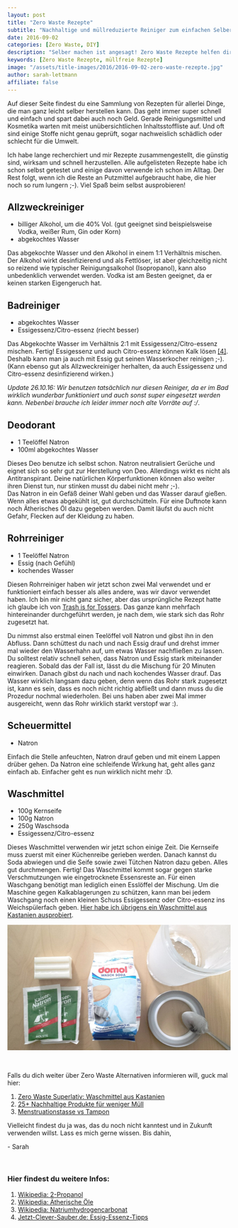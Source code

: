 ```yaml
---
layout: post
title: "Zero Waste Rezepte"
subtitle: "Nachhaltige und müllreduzierte Reiniger zum einfachen Selbermachen"
date: 2016-09-02
categories: [Zero Waste, DIY]
description: "Selber machen ist angesagt! Zero Waste Rezepte helfen dir dabei weniger Müll zu produzieren und weniger schädliche Stoffe in die Umwelt zu entlassen."
keywords: [Zero Waste Rezepte, müllfreie Rezepte]
image: "/assets/title-images/2016/2016-09-02-zero-waste-rezepte.jpg"
author: sarah-lettmann
affiliate: false
---
```

Auf dieser Seite findest du eine Sammlung von Rezepten für allerlei Dinge, die man ganz leicht selber herstellen kann. Das geht immer super schnell und einfach und spart dabei auch noch Geld. Gerade Reinigungsmittel und Kosmetika warten mit meist unübersichtlichen Inhaltsstoffliste auf. Und oft sind einige Stoffe nicht genau geprüft, sogar nachweislich schädlich oder schlecht für die Umwelt.

Ich habe lange recherchiert und mir Rezepte zusammengestellt, die günstig sind, wirksam und schnell herzustellen. Alle aufgelisteten Rezepte habe ich schon selbst getestet und einige davon verwende ich schon im Alltag. Der Rest folgt, wenn ich die Reste an Putzmittel aufgebraucht habe, die hier noch so rum lungern ;-). Viel Spaß beim selbst ausprobieren!

## Allzweckreiniger
  * billiger Alkohol, um die 40% Vol. (gut geeignet sind beispielsweise Vodka, weißer Rum, Gin oder Korn)
  * abgekochtes Wasser

Das abgekochte Wasser und den Alkohol in einem 1:1 Verhältnis mischen. Der Alkohol wirkt desinfizierend und als Fettlöser, ist aber gleichzeitig nicht so reizend wie typischer Reinigungsalkohol (Isopropanol), kann also unbedenklich verwendet werden. Vodka ist am Besten geeignet, da er keinen starken Eigengeruch hat.

## Badreiniger
  * abgekochtes Wasser
  * Essigessenz/Citro-essenz (riecht besser)

Das Abgekochte Wasser im Verhältnis 2:1 mit Essigessenz/Citro-essenz mischen. Fertig! Essigessenz und auch Citro-essenz können Kalk lösen [[4]](#quellen). Deshalb kann man ja auch mit Essig gut seinen Wasserkocher reinigen ;-). (Kann ebenso gut als Allzweckreiniger herhalten, da auch Essigessenz und Citro-essenz desinfizierend wirken.)

*Update 26.10.16: Wir benutzen tatsächlich nur diesen Reiniger, da er im Bad wirklich wunderbar funktioniert und auch sonst super eingesetzt werden kann. Nebenbei brauche ich leider immer noch alte Vorräte auf :/*.

## Deodorant
  * 1 Teelöffel Natron
  * 100ml abgekochtes Wasser

Dieses Deo benutze ich selbst schon. Natron neutralisiert Gerüche und eignet sich so sehr gut zur Herstellung von Deo. Allerdings wirkt es nicht als Antitranspirant. Deine natürlichen Körperfunktionen können also weiter ihren Dienst tun, nur stinken musst du dabei nicht mehr ;-).  
Das Natron in ein Gefäß deiner Wahl geben und das Wasser darauf gießen. Wenn alles etwas abgekühlt ist, gut durchschütteln. Für eine Duftnote kann noch Ätherisches Öl dazu gegeben werden. Damit läufst du auch nicht Gefahr, Flecken auf der Kleidung zu haben.

## Rohrreiniger
  * 1 Teelöffel Natron
  * Essig (nach Gefühl)
  * kochendes Wasser

Diesen Rohrreiniger haben wir jetzt schon zwei Mal verwendet und er funktioniert einfach besser als alles andere, was wir davor verwendet haben. Ich bin mir nicht ganz sicher, aber das ursprüngliche Rezept hatte ich glaube ich von [Trash is for Tossers](http://trashisfortossers.com/). Das ganze kann mehrfach hintereinander durchgeführt werden, je nach dem, wie stark sich das Rohr zugesetzt hat.  

Du nimmst also erstmal einen Teelöffel voll Natron und gibst ihn in den Abfluss. Dann schüttest du nach und nach Essig drauf und drehst immer mal wieder den Wasserhahn auf, um etwas Wasser nachfließen zu lassen. Du solltest relativ schnell sehen, dass Natron und Essig stark miteinander reagieren. Sobald das der Fall ist, lässt du die Mischung für 20 Minuten einwirken. Danach gibst du nach und nach kochendes Wasser drauf. Das Wasser wirklich langsam dazu geben, denn wenn das Rohr stark zugesetzt ist, kann es sein, dass es noch nicht richtig abfließt und dann muss du die Prozedur nochmal wiederholen. Bei uns haben aber zwei Mal immer ausgereicht, wenn das Rohr wirklich starkt verstopf war :).

## Scheuermittel
  * Natron

Einfach die Stelle anfeuchten, Natron drauf geben und mit einem Lappen drüber gehen. Da Natron eine schleifende Wirkung hat, geht alles ganz einfach ab. Einfacher geht es nun wirklich nicht mehr :D.

## Waschmittel
  * 100g Kernseife
  * 100g Natron
  * 250g Waschsoda
  * Essigessenz/Citro-essenz

Dieses Waschmittel verwenden wir jetzt schon einige Zeit. Die Kernseife muss zuerst mit einer Küchenreibe gerieben werden. Danach kannst du Soda abwiegen und die Seife sowie zwei Tütchen Natron dazu geben. Alles gut durchmengen. Fertig! Das Waschmittel kommt sogar gegen starke Verschmutzungen wie eingetrocknete Essensreste an. Für einen Waschgang benötigt man lediglich einen Esslöffel der Mischung. Um die Maschine gegen Kalkablagerungen zu schützen, kann man bei jedem Waschgang noch einen kleinen Schuss Essigessenz oder Citro-essenz ins Weichspülerfach geben. [Hier habe ich übrigens ein Waschmittel aus Kastanien ausprobiert](zero-waste-superlativ-waschmittel-aus-kastanien).

![Selbst gemachtes Waschmittel](/assets/inpost-images/2016/2016-09-02-selbst-gemachtes-waschmittel.jpg "© {{ site.title }}")

&nbsp;

Falls du dich weiter über Zero Waste Alternativen informieren will, guck mal hier:

1. [Zero Waste Superlativ: Waschmittel aus Kastanien](zero-waste-superlativ-waschmittel-aus-kastanien)
2. [25+ Nachhaltige Produkte für weniger Müll](nachhaltige-produkte-zur-muellreduzierung)
3. [Menstruationstasse vs Tampon](menstruationstasse-vs-tampon)

Vielleicht findest du ja was, das du noch nicht kanntest und in Zukunft verwenden willst. Lass es mich gerne wissen. Bis dahin,

\- Sarah

&nbsp;

### Hier findest du weitere Infos:
1. [Wikipedia: 2-Propanol](https://de.wikipedia.org/wiki/2-Propanol#Chemische_Eigenschaften_.28Sicherheit.29)
2. [Wikipedia: Ätherische Öle](https://de.wikipedia.org/wiki/%C3%84therische_%C3%96le#Verwendung)
3. [Wikipedia: Natriumhydrogencarbonat](https://de.wikipedia.org/wiki/Natriumhydrogencarbonat)
4. [Jetzt-Clever-Sauber.de: Essig-Essenz-Tipps](http://www.jetzt-clever-sauber.de/wp-content/uploads/2016/10/Essig-Essenz-Tipps.pdf)
